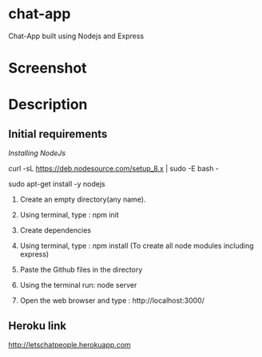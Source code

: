 # chat-app
Chat-App built using Nodejs and Express

# Screenshot



# Description
 ## Initial requirements
   *Installing NodeJs*

   curl -sL https://deb.nodesource.com/setup_8.x | sudo -E bash -
   
   sudo apt-get install -y nodejs
 
1. Create an empty directory(any name).

2. Using terminal, type : npm init 

3. Create dependencies

4. Using terminal, type : npm install (To create all node modules including express)

5. Paste the Github files in the directory

6. Using the terminal run: node server

7. Open the web browser and type : http://localhost:3000/


## Heroku link

http://letschatpeople.herokuapp.com
